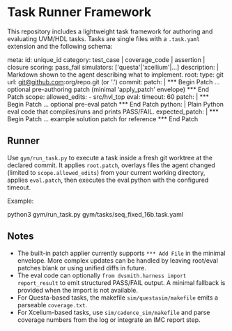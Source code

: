 Task Runner Framework
=====================

This repository includes a lightweight task framework for authoring and evaluating UVM/HDL tasks.
Tasks are single files with a `.task.yaml` extension and the following schema:

meta:
  id: unique_id
  category: test_case | coverage_code | assertion | closure
  scoring: pass_fail
  simulators: ['questa'|'xcellium'|...]
description: |
  Markdown shown to the agent describing what to implement.
root:
  type: git
  url: git@github.com:org/repo.git (or '.')
  commit: <sha>
  patch: |
    *** Begin Patch
    ... optional pre-authoring patch (minimal ‘apply_patch’ envelope)
    *** End Patch
scope:
  allowed_edits:
    - src/hvl_top
eval:
  timeout: 60
  patch: |
    *** Begin Patch
    ... optional pre-eval patch
    *** End Patch
  python: |
    Plain Python eval code that compiles/runs and prints PASS/FAIL.
expected_patch: |
  *** Begin Patch
  ... example solution patch for reference
  *** End Patch

Runner
------

Use `gym/run_task.py` to execute a task inside a fresh git worktree at the declared commit. It
applies `root.patch`, overlays files the agent changed (limited to `scope.allowed_edits`) from your
current working directory, applies `eval.patch`, then executes the eval.python with the configured
timeout.

Example:

  python3 gym/run_task.py gym/tasks/seq_fixed_16b.task.yaml

Notes
-----
- The built-in patch applier currently supports `*** Add File` in the minimal envelope. More complex
  updates can be handled by leaving root/eval patches blank or using unified diffs in future.
- The eval code can optionally `from dvsmith.harness import report_result` to emit structured
  PASS/FAIL output. A minimal fallback is provided when the import is not available.
- For Questa-based tasks, the makefile `sim/questasim/makefile` emits a parseable `coverage.txt`.
- For Xcelium-based tasks, use `sim/cadence_sim/makefile` and parse coverage numbers from the log or
  integrate an IMC report step.

